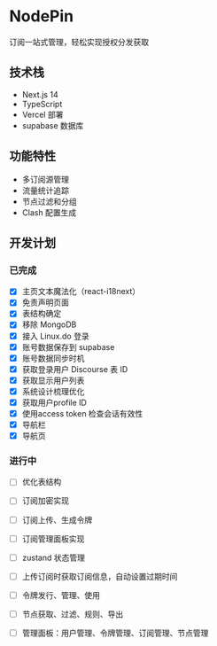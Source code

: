 # NodePin

订阅一站式管理，轻松实现授权分发获取

## 技术栈
- Next.js 14
- TypeScript
- Vercel 部署
- supabase 数据库

## 功能特性
- 多订阅源管理
- 流量统计追踪
- 节点过滤和分组
- Clash 配置生成

## 开发计划
### 已完成
- [x] 主页文本魔法化（react-i18next）
- [x] 免责声明页面
- [x] 表结构确定
- [x] 移除 MongoDB
- [x] 接入 Linux.do 登录
- [x] 账号数据保存到 supabase
- [x] 账号数据同步时机
- [x] 获取登录用户 Discourse 表 ID
- [x] 获取显示用户列表
- [X] 系统设计梳理优化
- [X] 获取用户profile ID
- [X] 使用access token 检查会话有效性
- [X] 导航栏
- [X] 导航页
### 进行中
- [ ] 优化表结构
- [ ] 订阅加密实现
- [ ] 订阅上传、生成令牌
- [ ] 订阅管理面板实现
- [ ] zustand 状态管理
- [ ] 上传订阅时获取订阅信息，自动设置过期时间
- [ ] 令牌发行、管理、使用
- [ ] 节点获取、过滤、规则、导出
- [ ] 管理面板：用户管理、令牌管理、订阅管理、节点管理

